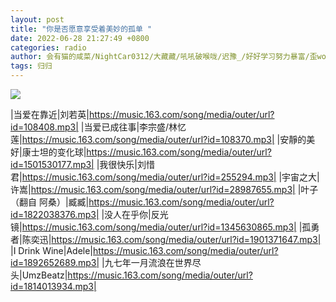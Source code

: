```yaml
---
layout: post
title: "你是否愿意享受着美妙的孤单 "
date: 2022-06-28 21:27:49 +0800
categories: radio
author: 会有猫的咸菜/NightCar0312/大藏藏/吼吼破喉咙/迟豫_/好好学习努力暴富/歪woodrow
tags: 归归
---
```

![]({{site.baseurl}}/images/cover_20220628.jpg)

|当爱在靠近|刘若英|https://music.163.com/song/media/outer/url?id=108408.mp3|
|当爱已成往事|李宗盛/林忆莲|https://music.163.com/song/media/outer/url?id=108370.mp3|
|安靜的美好|康士坦的变化球|https://music.163.com/song/media/outer/url?id=1501530177.mp3|
|我很快乐|刘惜君|https://music.163.com/song/media/outer/url?id=255294.mp3|
|宇宙之大|许嵩|https://music.163.com/song/media/outer/url?id=28987655.mp3|
|叶子（翻自 阿桑）|臧臧|https://music.163.com/song/media/outer/url?id=1822038376.mp3|
|没人在乎你|反光镜|https://music.163.com/song/media/outer/url?id=1345630865.mp3|
|孤勇者|陈奕迅|https://music.163.com/song/media/outer/url?id=1901371647.mp3|
|I Drink Wine|Adele|https://music.163.com/song/media/outer/url?id=1892652689.mp3|
|九七年一月流浪在世界尽头|UmzBeatz|https://music.163.com/song/media/outer/url?id=1814013934.mp3|

